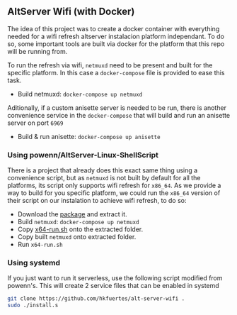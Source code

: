 ## AltServer Wifi (with Docker)
The idea of this project was to create a docker container with everything needed for a wifi refresh altserver instalacion platform independant. To do so, some important tools are built via docker for the platform that this repo will be running from.

To run the refresh via wifi, `netmuxd` need to be present and built for the specific platform. In this case a `docker-compose` file is provided to ease this task.
- Build netmuxd: `docker-compose up netmuxd`

Aditionally, if a custom anisette server is needed to be run, there is another convenience service in the `docker-compose` that will build and run an anisette server on port `6969`
- Build & run anisette: `docker-compose up anisette`

### Using powenn/AltServer-Linux-ShellScript
There is a project that already does this exact same thing using a convenience script, but as `netmuxd` is not built by default for all the platforms, its script only supports wifi refresh for `x86_64`. As we provide a way to build for you specific platform, we could run the `x86_64` version of their script on our instalation to achieve wifi refresh, to do so:
- Download the [package](https://github.com/powenn/AltServer-Linux-ShellScript/releases) and extract it.
- Build `netmuxd`: `docker-compose up netmuxd`
- Copy [x64-run.sh](https://raw.githubusercontent.com/powenn/AltServer-Linux-ShellScript/main/x64-run.sh) onto the extracted folder.
- Copy built `netmuxd` onto extracted folder.
- Run `x64-run.sh`

### Using systemd
If you just want to run it serverless, use the following script modified from powenn's. This will create 2 service files that can be enabled in systemd

```bash
git clone https://github.com/hkfuertes/alt-server-wifi .
sudo ./install.s
```

